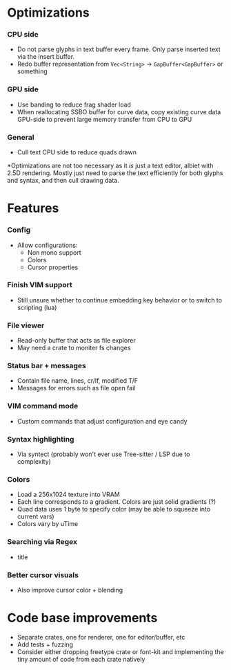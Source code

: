 # Optimizations

### CPU side
- Do not parse glyphs in text buffer every frame. Only parse inserted text via the insert buffer.
- Redo buffer representation from `Vec<String>` -> `GapBuffer<GapBuffer>` or something

### GPU side
- Use banding to reduce frag shader load
- When reallocating SSBO buffer for curve data, copy existing curve data GPU-side to prevent large memory transfer from CPU to GPU

### General
- Cull text CPU side to reduce quads drawn

*Optimizations are not too necessary as it *is* just a text editor, albiet with 2.5D rendering. Mostly just need to parse the text efficiently for both glyphs and syntax, and then cull drawing data.

# Features

### Config
- Allow configurations:
    - Non mono support
    - Colors
    - Cursor properties

### Finish VIM support
- Still unsure whether to continue embedding key behavior or to switch to scripting (lua)

### File viewer
- Read-only buffer that acts as file explorer
- May need a crate to moniter fs changes

### Status bar + messages
- Contain file name, lines, cr/lf, modified T/F 
- Messages for errors such as file open fail

### VIM command mode 
- Custom commands that adjust configuration and eye candy

### Syntax highlighting
- Via syntect (probably won't ever use Tree-sitter / LSP due to complexity)

### Colors 
- Load a 256x1024 texture into VRAM
- Each line corresponds to a gradient. Colors are just solid gradients (?)
- Quad data uses 1 byte to specify color (may be able to squeeze into current vars)
- Colors vary by uTime

### Searching via Regex
- title

### Better cursor visuals
- Also improve cursor color + blending

# Code base improvements
- Separate crates, one for renderer, one for editor/buffer, etc
- Add tests + fuzzing
- Consider either dropping freetype crate or font-kit and implementing the tiny amount of code from each crate natively
